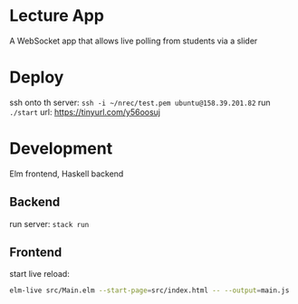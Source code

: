 # Lecture App

A WebSocket app that allows live polling from students via a slider

# Deploy
ssh onto th server: `ssh -i ~/nrec/test.pem ubuntu@158.39.201.82`
run `./start`
url: https://tinyurl.com/y56oosuj

# Development

Elm frontend, Haskell backend

## Backend

run server: `stack run`

## Frontend

start live reload: 
```bash
elm-live src/Main.elm --start-page=src/index.html -- --output=main.js
```
